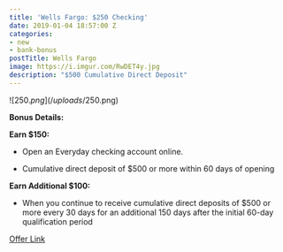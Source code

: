 ```yaml
---
title: 'Wells Fargo: $250 Checking'
date: 2019-01-04 18:57:00 Z
categories:
- new
- bank-bonus
postTitle: Wells Fargo
image: https://i.imgur.com/RwDET4y.jpg
description: "$500 Cumulative Direct Deposit"
---
```


![$250.png](/uploads/$250.png)

**Bonus Details:**

**Earn $150:**

* Open an Everyday checking account online.

* Cumulative direct deposit of $500 or more within 60 days of opening

**Earn Additional $100:**

* When you continue to receive cumulative direct deposits of $500 or more every 30 days for an additional 150 days after the initial 60-day qualification period

[Offer Link](https://www.wellsfargo.com/jump/checking/fall-prospect-iboffer/)